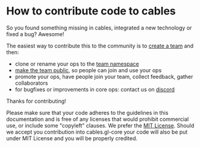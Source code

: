 # How to contribute code to cables

So you found something missing in cables, integrated a new technology or fixed a bug? Awesome!

The easiest way to contribute this to the community is to [create a team](https://cables.gl/myteams) and then:

- clone or rename your ops to the [team namespace](../../../5_1_permissions/3_ops/ops)
- [make the team public](../../../5_1_permissions/2_teams/teams), so people can join and use your ops
- promote your ops, have people join your team, collect feedback, gather collaborators
- for bugfixes or improvements in core ops: contact us on [discord](https://discord.gg/cablesgl)

Thanks for contributing!

Please make sure that your code adheres to the guidelines in this documentation and is free of any licenses that would prohibit commercial use, or include some "copyleft" clauses. 
We prefer the [MIT License](https://opensource.org/licenses/MIT). Should we accept you contribution into cables.gl-core your code will also be put under MIT License and you will be properly credited.

